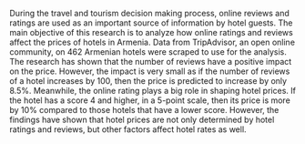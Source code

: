   During the travel and tourism decision making process, online reviews and ratings are used as an important source of information by hotel guests. The main objective of this research is to analyze how online ratings and reviews affect the prices of hotels in Armenia. Data from TripAdvisor, an open online community, on 462 Armenian hotels were scraped to use for the analysis.
  The research has shown that the number of reviews have a positive impact on the price. However, the impact is very small as if the number of reviews of a hotel increases by 100, then the price is predicted to increase by only 8.5%. Meanwhile, the online rating plays a big role in shaping hotel prices. If the hotel has a score 4 and higher, in a 5-point scale, then its price is more by 10% compared to those hotels that have a lower score. However, the findings have shown that hotel prices are not only determined by hotel ratings and reviews, but other factors affect hotel rates as well.

